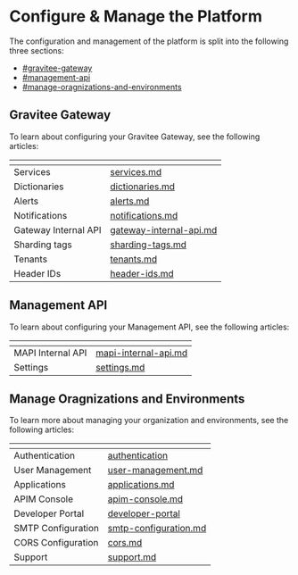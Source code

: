 # Configure & Manage the Platform

The configuration and management of the platform is split into the following three sections:

* [#gravitee-gateway](./#gravitee-gateway "mention")
* [#management-api](./#management-api "mention")
* [#manage-oragnizations-and-environments](./#manage-oragnizations-and-environments "mention")

## Gravitee Gateway&#x20;

To learn about configuring your Gravitee Gateway, see the following articles:

<table data-view="cards"><thead><tr><th></th><th data-hidden data-card-target data-type="content-ref"></th></tr></thead><tbody><tr><td>Services</td><td><a href="gravitee-gateway/services.md">services.md</a></td></tr><tr><td>Dictionaries </td><td><a href="gravitee-gateway/dictionaries.md">dictionaries.md</a></td></tr><tr><td>Alerts</td><td><a href="gravitee-gateway/alerts.md">alerts.md</a></td></tr><tr><td>Notifications </td><td><a href="gravitee-gateway/notifications.md">notifications.md</a></td></tr><tr><td>Gateway Internal API</td><td><a href="gravitee-gateway/gateway-internal-api.md">gateway-internal-api.md</a></td></tr><tr><td>Sharding tags</td><td><a href="gravitee-gateway/sharding-tags.md">sharding-tags.md</a></td></tr><tr><td>Tenants</td><td><a href="gravitee-gateway/tenants.md">tenants.md</a></td></tr><tr><td>Header IDs</td><td><a href="gravitee-gateway/header-ids.md">header-ids.md</a></td></tr></tbody></table>

## Management API

To learn about configuring your Management API, see the following articles:

<table data-view="cards"><thead><tr><th></th><th data-hidden data-card-target data-type="content-ref"></th></tr></thead><tbody><tr><td>MAPI Internal API</td><td><a href="management-api/mapi-internal-api.md">mapi-internal-api.md</a></td></tr><tr><td>Settings</td><td><a href="management-api/settings.md">settings.md</a></td></tr></tbody></table>

## Manage Oragnizations and Environments

To learn more about managing your organization and environments, see the following articles:&#x20;

<table data-view="cards"><thead><tr><th></th><th data-hidden data-card-target data-type="content-ref"></th></tr></thead><tbody><tr><td>Authentication </td><td><a href="manage-organizations-and-environments/authentication/">authentication</a></td></tr><tr><td>User Management </td><td><a href="manage-organizations-and-environments/user-management.md">user-management.md</a></td></tr><tr><td>Applications</td><td><a href="../kafka-gateway/applications.md">applications.md</a></td></tr><tr><td>APIM Console</td><td><a href="manage-organizations-and-environments/apim-console.md">apim-console.md</a></td></tr><tr><td>Developer Portal</td><td><a href="../developer-portal/">developer-portal</a></td></tr><tr><td>SMTP Configuration</td><td><a href="manage-organizations-and-environments/smtp-configuration.md">smtp-configuration.md</a></td></tr><tr><td>CORS Configuration</td><td><a href="../create-and-configure-apis/configure-v4-apis/cors.md">cors.md</a></td></tr><tr><td>Support</td><td><a href="manage-organizations-and-environments/support.md">support.md</a></td></tr></tbody></table>
